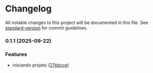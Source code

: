 # Changelog

All notable changes to this project will be documented in this file. See [standard-version](https://github.com/conventional-changelog/standard-version) for commit guidelines.

### 0.1.1 (2025-09-22)


### Features

* iniciando projeto ([27ebcce](https://github.com/brenno0/case-tecnico-pessoa-desenvolvedora-frontend-nextjs/commit/27ebcce13f9f1bcb5c0cac655e41298d39818b8c))
